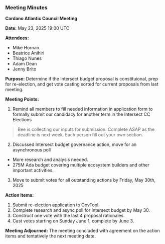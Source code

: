 ### Meeting Minutes

**Cardano Atlantic Council Meeting**

**Date:** May 23, 2025 19:00 UTC

**Attendees:** 
- Mike Hornan
- Beatrice Anihiri
- Thiago Nunes
- Adam Dean
- Jenny Brito

**Purpose:** 
Determine if the Intersect budget proposal is constituional, prep for re-election, and get vote casting sorted for current proposals from last meeting.

**Meeting Points:**
1. Remind all members to fill needed information in application form to formally submit our candidacy for another term in the Intersect CC Elections
>Bee is collecting our inputs for submission. Complete ASAP as the deadline is next week. Each person fill out your own section.

2. Discussed Intersect budget governance action, move for an asynchronous poll
 - More research and analysis needed.
 - 275M Ada budget covering multiple ecosystem builders and other important activities.

3. Move to submit votes for all outstanding actions by Friday, May 30th, 2025

**Action Items:**
1. Submit re-election application to GovTool.
2. Complete research and async poll for Intersect budget by May 30.
3. Construct one vote with the last 4 proposal rationales.
4. Cast votes starting on Sunday June 1, complete by June 3.

**Meeting Adjourned:**
The meeting concluded with agreement on the action items and tentatively the next meeting date.
